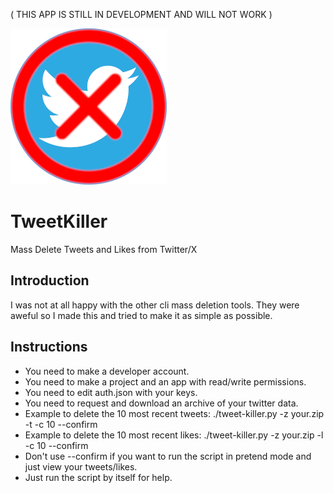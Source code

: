 ( THIS APP IS STILL IN DEVELOPMENT AND WILL NOT WORK )

<img src="https://github.com/tgwaste/TweetKiller/blob/main/icon.png">

# TweetKiller
Mass Delete Tweets and Likes from Twitter/X

## Introduction
I was not at all happy with the other cli mass deletion tools. They were aweful so I made this and tried to make it as simple as possible.

## Instructions
- You need to make a developer account.
- You need to make a project and an app with read/write permissions.
- You need to edit auth.json with your keys.
- You need to request and download an archive of your twitter data.
- Example to delete the 10 most recent tweets: ./tweet-killer.py -z your.zip -t -c 10 --confirm
- Example to delete the 10 most recent likes: ./tweet-killer.py -z your.zip -l -c 10 --confirm
- Don't use --confirm if you want to run the script in pretend mode and just view your tweets/likes.
- Just run the script by itself for help.

